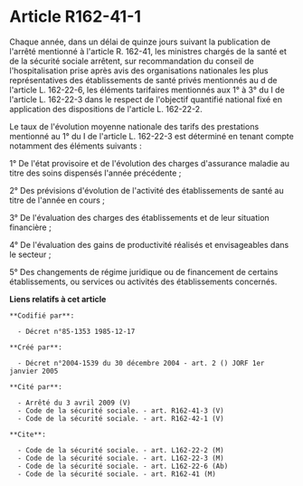 # Article R162-41-1

Chaque année, dans un délai de quinze jours suivant la publication de l'arrêté mentionné à l'article R. 162-41, les ministres
chargés de la santé et de la sécurité sociale arrêtent, sur recommandation du conseil de l'hospitalisation prise après avis
des organisations nationales les plus représentatives des établissements de santé privés mentionnés au d de l'article L.
162-22-6, les éléments tarifaires mentionnés aux 1° à 3° du I de l'article L. 162-22-3 dans le respect de l'objectif
quantifié national fixé en application des dispositions de l'article L. 162-22-2.

Le taux de l'évolution moyenne nationale des tarifs des prestations mentionné au 1° du I de l'article L. 162-22-3 est
déterminé en tenant compte notamment des éléments suivants :

1° De l'état provisoire et de l'évolution des charges d'assurance maladie au titre des soins dispensés l'année précédente ;

2° Des prévisions d'évolution de l'activité des établissements de santé au titre de l'année en cours ;

3° De l'évaluation des charges des établissements et de leur situation financière ;

4° De l'évaluation des gains de productivité réalisés et envisageables dans le secteur ;

5° Des changements de régime juridique ou de financement de certains établissements, ou services ou activités des
établissements concernés.

**Liens relatifs à cet article**

	**Codifié par**:

	  - Décret n°85-1353 1985-12-17

	**Créé par**:

	  - Décret n°2004-1539 du 30 décembre 2004 - art. 2 () JORF 1er janvier 2005

	**Cité par**:

	  - Arrêté du 3 avril 2009 (V)
	  - Code de la sécurité sociale. - art. R162-41-3 (V)
	  - Code de la sécurité sociale. - art. R162-42-1 (V)

	**Cite**:

	  - Code de la sécurité sociale. - art. L162-22-2 (M)
	  - Code de la sécurité sociale. - art. L162-22-3 (M)
	  - Code de la sécurité sociale. - art. L162-22-6 (Ab)
	  - Code de la sécurité sociale. - art. R162-41 (M)
